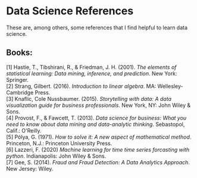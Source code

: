 # Data Science References
These are, among others, some references that I find helpful to learn data science.<br/> 
## Books:
[1] Hastie, T., Tibshirani, R., & Friedman, J. H. (2001). *The elements of statistical learning: Data mining, inference, and prediction*. New York: Springer. <br/>
[2] Strang, Gilbert. (2016). *Introduction to linear algebra*. MA: Wellesley-Cambridge Press. <br/>
[3] Knaflic, Cole Nussbaumer. (2015). *Storytelling with data: A data visualization guide for business professionals*. New York, NY: John Wiley & Sons. <br/>
[4] Provost, F., & Fawcett, T. (2013). *Data science for business: What you need to know about data mining and data-analytic thinking*. Sebastopol, Calif.: O'Reilly. <br/> 
[5] Pólya, G. (1971). *How to solve it: A new aspect of mathematical method*. Princeton, N.J.: Princeton University Press. <br/>
[6] Lazzeri, F. (2020) *Machine learning for time time series forcasting with python*. Indianapolis: John Wiley & Sons. <br/>
[7] Gee, S. (2014). *Fraud and Fraud Detection: A Data Analytics Approach*. New Jersey: Wiley. <br/>
